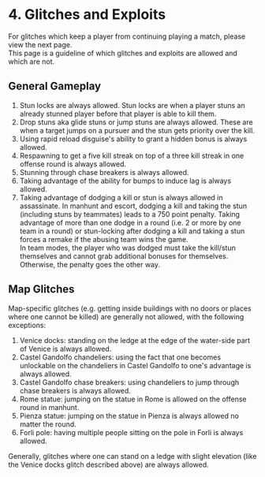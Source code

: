 # 4. Glitches and Exploits

For glitches which keep a player from continuing playing a match, please view the next page.\
This page is a guideline of which glitches and exploits are allowed and which are not.

## General Gameplay

1. Stun locks are always allowed. Stun locks are when a player stuns an already stunned player before that player is able to kill them.
2. Drop stuns aka glide stuns or jump stuns are always allowed. These are when a target jumps on a pursuer and the stun gets priority over the kill.
3. Using rapid reload disguise's ability to grant a hidden bonus is always allowed.
4. Respawning to get a five kill streak on top of a three kill streak in one offense round is always allowed.
5. Stunning through chase breakers is always allowed.
6. Taking advantage of the ability for bumps to induce lag is always allowed.
7. Taking advantage of dodging a kill or stun is always allowed in assassinate. In manhunt and escort, dodging a kill and taking the stun (including stuns by teammates) leads to a 750 point penalty. Taking advantage of more than one dodge in a round (i.e. 2 or more by one team in a round) or stun-locking after dodging a kill and taking a stun forces a remake if the abusing team wins the game.\
   In team modes, the player who was dodged must take the kill/stun themselves and cannot grab additional bonuses for themselves. Otherwise, the penalty goes the other way.

## Map Glitches

Map-specific glitches (e.g. getting inside buildings with no doors or places where one cannot be killed) are generally not allowed, with the following exceptions:

1. Venice docks: standing on the ledge at the edge of the water-side part of Venice is always allowed.
2. Castel Gandolfo chandeliers: using the fact that one becomes unlockable on the chandeliers in Castel Gandolfo to one's advantage is always allowed.
3. Castel Gandolfo chase breakers: using chandeliers to jump through chase breakers is always allowed.&#x20;
4. Rome statue: jumping on the statue in Rome is allowed on the offense round in manhunt.
5. Pienza statue: jumping on the statue in Pienza is always allowed no matter the round.
6. Forli pole: having multiple people sitting on the pole in Forli is always allowed.

Generally, glitches where one can stand on a ledge with slight elevation (like the Venice docks glitch described above) are always allowed.

